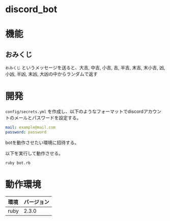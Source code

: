 # discord_bot

# 機能

## おみくじ

`おみくじ` というメッセージを送ると、大吉, 中吉, 小吉, 吉, 半吉, 末吉, 末小吉, 凶, 小凶, 半凶, 末凶, 大凶の中からランダムで返す

# 開発

`config/secrets.yml` を作成し、以下のようなフォーマットでdiscordアカウントのメールとパスワードを設定する。

```yml
mail: example@mail.com
password: password
```

botを動作させたい環境に招待する。

以下を実行して動作させる。

```shell
ruby bot.rb
```

# 動作環境

|環境|バージョン|
|:--|:--|
|ruby|2.3.0|
